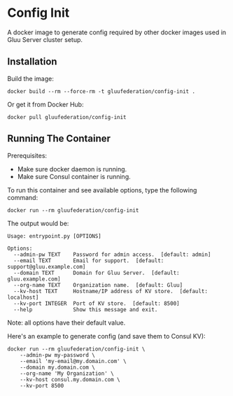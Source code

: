 # Config Init

A docker image to generate config required by other docker images used in Gluu Server cluster setup.

## Installation

Build the image:

```
docker build --rm --force-rm -t gluufederation/config-init .
```

Or get it from Docker Hub:

```
docker pull gluufederation/config-init
```

## Running The Container

Prerequisites:

- Make sure docker daemon is running.
- Make sure Consul container is running.

To run this container and see available options, type the following command:

```
docker run --rm gluufederation/config-init
```

The output would be:

```
Usage: entrypoint.py [OPTIONS]

Options:
  --admin-pw TEXT    Password for admin access.  [default: admin]
  --email TEXT       Email for support.  [default: support@gluu.example.com]
  --domain TEXT      Domain for Gluu Server.  [default: gluu.example.com]
  --org-name TEXT    Organization name.  [default: Gluu]
  --kv-host TEXT     Hostname/IP address of KV store.  [default: localhost]
  --kv-port INTEGER  Port of KV store.  [default: 8500]
  --help             Show this message and exit.
```

Note: all options have their default value.

Here's an example to generate config (and save them to Consul KV):

```
docker run --rm gluufederation/config-init \
    --admin-pw my-password \
    --email 'my-email@my.domain.com' \
    --domain my.domain.com \
    --org-name 'My Organization' \
    --kv-host consul.my.domain.com \
    --kv-port 8500
```
